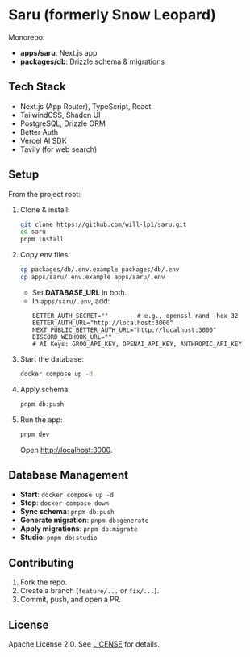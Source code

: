 # Saru (formerly Snow Leopard)

Monorepo:
- **apps/saru**: Next.js app
- **packages/db**: Drizzle schema & migrations

## Tech Stack
- Next.js (App Router), TypeScript, React
- TailwindCSS, Shadcn UI
- PostgreSQL, Drizzle ORM
- Better Auth 
- Vercel AI SDK
- Tavily (for web search)

## Setup

From the project root:

1. Clone & install:
   ```bash
   git clone https://github.com/will-lp1/saru.git
   cd saru
   pnpm install
   ```

2. Copy env files:
   ```bash
   cp packages/db/.env.example packages/db/.env
   cp apps/saru/.env.example apps/saru/.env
   ```
   - Set **DATABASE_URL** in both.
   - In `apps/saru/.env`, add:
     ```dotenv
     BETTER_AUTH_SECRET=""        # e.g., openssl rand -hex 32
     BETTER_AUTH_URL="http://localhost:3000"
     NEXT_PUBLIC_BETTER_AUTH_URL="http://localhost:3000"
     DISCORD_WEBHOOK_URL=""
     # AI Keys: GROQ_API_KEY, OPENAI_API_KEY, ANTHROPIC_API_KEY
     ```

3. Start the database:
   ```bash
   docker compose up -d
   ```

4. Apply schema:
   ```bash
   pnpm db:push
   ```

5. Run the app:
   ```bash
   pnpm dev
   ```
   Open [http://localhost:3000](http://localhost:3000).

## Database Management

- **Start**: `docker compose up -d`
- **Stop**: `docker compose down`
- **Sync schema**: `pnpm db:push`
- **Generate migration**: `pnpm db:generate`
- **Apply migrations**: `pnpm db:migrate`
- **Studio**: `pnpm db:studio`

## Contributing

1. Fork the repo.
2. Create a branch (`feature/...` or `fix/...`).
3. Commit, push, and open a PR.

## License

Apache License 2.0. See [LICENSE](LICENSE) for details.
